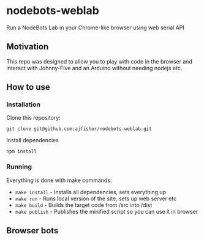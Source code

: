 # nodebots-weblab

Run a NodeBots Lab in your Chrome-like browser using web serial API

## Motivation

This repo was designed to allow you to play with code in the browser and
interact with Johnny-Five and an Arduino without needing nodejs etc.

## How to use

### Installation

Clone this repository:

`git clone git@github.com:ajfisher/nodebots-weblab.git`

Install dependencies

`npm install`

### Running

Everything is done with make commands:

* `make install` - Installs all dependencies, sets everything up
* `make run` - Runs local version of the site, sets up web server etc
* `make build` - Builds the target code from /src into /dist
* `make publish` - Publishes the minified script so you can use it in browser

## Browser bots

